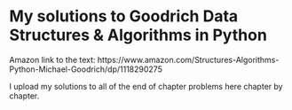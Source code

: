 <h1>My solutions to Goodrich Data Structures & Algorithms in Python</h1>
Amazon link to the text: https://www.amazon.com/Structures-Algorithms-Python-Michael-Goodrich/dp/1118290275

I upload my solutions to all of the end of chapter problems here chapter by chapter.
